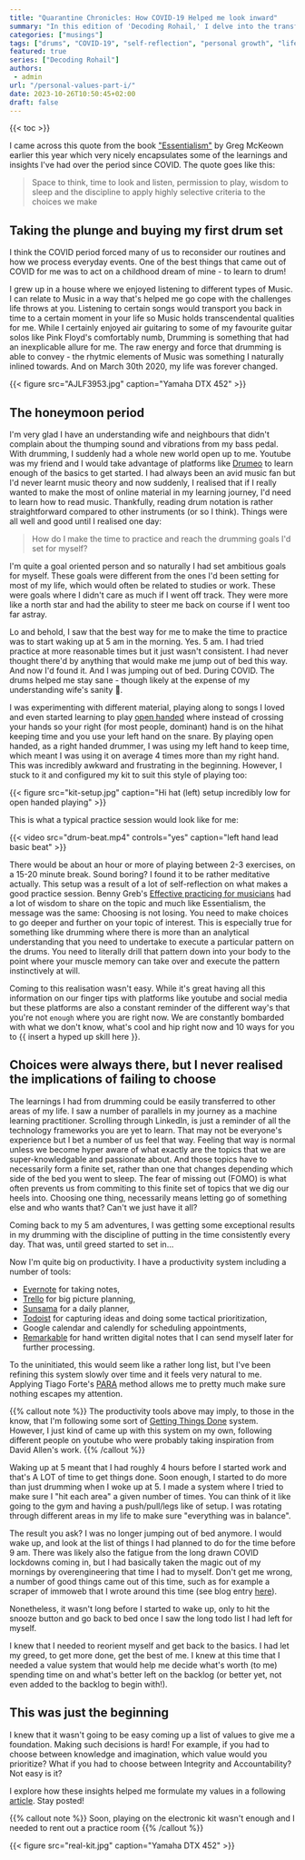 ```yaml
---
title: "Quarantine Chronicles: How COVID-19 Helped me look inward"
summary: "In this edition of 'Decoding Rohail,' I delve into the transformative journey of self-discovery and personal growth spurred by the COVID-19 pandemic. From buying my first drum set to reevaluating life priorities, this blog post explores how the quarantine period became a catalyst for meaningful change. Discover how I balanced the rhythm of drumming with the tempo of life, and what it taught me about setting personal values."
categories: ["musings"]
tags: ["drums", "COVID-19", "self-reflection", "personal growth", "life lessons", "productivity"]
featured: true
series: ["Decoding Rohail"]
authors:
 - admin
url: "/personal-values-part-i/"
date: 2023-10-26T10:50:45+02:00
draft: false
---
```


{{< toc >}}

I came across this quote from the book ["Essentialism"](https://www.amazon.com/Essentialism-Greg-McKeown-audiobook/dp/B00IWYP5NI/ref=sr_1_1?crid=RZC41UQUFCF6&keywords=essentialism&qid=1698311094&s=books&sprefix=essentialism%2Cstripbooks-intl-ship%2C150&sr=1-1) 
by Greg McKeown earlier this year which very nicely encapsulates some of the 
learnings and insights I've had over the period since COVID. The quote goes like 
this:

> Space to think, time to look and listen, permission to play, wisdom to sleep and the discipline to apply highly selective criteria to the choices we make

## Taking the plunge and buying my first drum set

I think the COVID period forced many of us to reconsider our routines and how 
we process everyday events. One of the best things that came out of COVID for 
me was to act on a childhood dream of mine - to learn to drum! 

I grew up in a house where we enjoyed listening to different types of Music. I 
can relate to Music in a way that's helped me go cope with the challenges life 
throws at you. Listening to certain songs would transport you back in time to a
certain moment in your life so Music holds transcendental qualities for me. While 
I certainly enjoyed air guitaring to some of my favourite guitar solos like Pink 
Floyd's comfortably numb, Drumming is something that had an inexplicable allure 
for me. The raw energy and force that drumming is able to convey - the rhytmic 
elements of Music was something I naturally inlined towards. And on March 30th 
2020, my life was forever changed.

{{< figure src="AJLF3953.jpg" caption="Yamaha DTX 452"  >}}

## The honeymoon period

I'm very glad I have an understanding wife and neighbours that didn't complain 
about the thumping sound and vibrations from my bass pedal. With drumming, I 
suddenly had a whole new world open up to me. Youtube was my friend and I would 
take advantage of platforms like [Drumeo](www.drumeo.com) to learn enough of 
the basics to get started. I had always been an avid music fan but I'd never 
learnt music theory and now suddenly, I realised that if I really wanted to make 
the most of online material in my learning journey, I'd need to learn how to read 
music. Thankfully, reading drum notation is rather straightforward compared to 
other instruments (or so I think). Things were all well and good until I realised
one day:

> How do I make the time to practice and reach the drumming goals I'd set for myself?

I'm quite a goal oriented person and so naturally I had set ambitious goals for 
myself. These goals were different from the ones I'd been setting for most of 
my life, which would often be related to studies or work. These were goals where 
I didn't care as much if I went off track. They were more like a north star and 
had the ability to steer me back on course if I went too far astray.

Lo and behold, I saw that the best way for me to make the time to practice was 
to start waking up at 5 am in the morning. Yes. 5 am. I had tried practice 
at more reasonable times but it just wasn't consistent. I had never thought 
there'd by anything that would make me jump out of bed this way. And now I'd 
found it. And I was jumping out of bed. During COVID. The drums helped me stay 
sane - though likely at the expense of my understanding wife's sanity 🤣.

I was experimenting with different material, playing along to songs I loved and even started learning to play [open handed](https://en.wikipedia.org/wiki/Open-handed_drumming) where instead of crossing your hands so your right (for most people, dominant) hand is on the hihat keeping time and you use your left hand on the snare. By playing open handed, as a right handed drummer, I was using my left hand to keep time, which meant I was using it on average 4 times more than my right hand. This was incredibly awkward and frustrating in the beginning. However, I stuck to it and configured my kit to suit this style of playing too:

{{< figure src="kit-setup.jpg" caption="Hi hat (left) setup incredibly low for open handed playing"  >}}

This is what a typical practice session would look like for me:

{{< video src="drum-beat.mp4" controls="yes" caption="left hand lead basic beat" >}}

There would be about an hour or more of playing between 2-3 exercises, on a 15-20 minute break. Sound boring? I found it to be rather meditative actually. This setup was a result of a lot of self-reflection on what makes a good practice session. Benny Greb's [Effective practicing for musicians](https://www.goodreads.com/book/show/56515701-effective-practicing-for-musicians) had a lot of wisdom to share on the topic and much like Essentialism, the message was the same: Choosing is not losing. You need to make choices to go deeper and further on your topic of interest. This is especially true for something like drumming where there is more than an analytical understanding that you need to undertake to execute a particular pattern on the drums. You need to literally drill that pattern down into your body to the point where your muscle memory can take over and execute the pattern instinctively at will. 

Coming to this realisation wasn't easy. While it's great having all this information on our finger tips with platforms like youtube and social media but these platforms are also a constant reminder of the different way's that you're not `enough` where you are right now. We are constantly bombarded with what we don't know, what's cool and hip right now and 10 ways for you to {{ insert a hyped up skill here }}. 


## Choices were always there, but I never realised the implications of failing to choose

The learnings I had from drumming could be easily transferred to other areas of my life. I saw a number of parallels in my journey as a machine learning practitioner. Scrolling through LinkedIn, is just a reminder of all the technology frameworks you are yet to learn. That may not be everyone's experience but I bet a number of us feel that way. Feeling that way is normal unless we become hyper aware of what exactly are the topics that we are super-knowledgable and passionate about. And those topics have to necessarily form a finite set, rather than one that changes depending which side of the bed you went to sleep. The fear of missing out (FOMO) is what often prevents us from commiting to this finite set of topics that we dig our heels into. Choosing one thing, necessarily means letting go of something else and who wants that? Can't we just have it all?  

Coming back to my 5 am adventures, I was getting some exceptional results in my drumming with the discipline of putting in the time consistently every day. That was, until greed started to set in...

Now I'm quite big on productivity. I have a productivity system including a number of tools:  
* [Evernote](www.evernote.com) for taking notes, 
* [Trello](www.trello.com) for big picture planning, 
* [Sunsama](www.sunsama.com) for a daily planner,  
* [Todoist](www.todoist.com) for capturing ideas and doing some tactical prioritization,
* Google calendar and calendly for scheduling appointments,
* [Remarkable](www.remarkable.com) for hand written digital notes that I can send myself later for further processing.

To the uninitiated, this would seem like a rather long list, but I've been refining this system slowly over time and it feels very natural to me. Applying Tiago Forte's [PARA](https://fortelabs.com/blog/para/) method allows me to pretty much make sure nothing escapes my attention.

{{% callout note %}}
The productivity tools above may imply, to those in the know, that I'm following some sort of [Getting Things Done](https://gettingthingsdone.com/) system. However, I just kind of came up with this system on my own, following different people on youtube who were probably taking inspiration from David Allen's work.
{{% /callout %}}

Waking up at 5 meant that I had roughly 4 hours before I started work and that's A LOT of time to get things done. Soon enough, I started to do more than just drumming when I woke up at 5. I made a system where I tried to make sure I "hit each area" a given number of times. You can think of it like going to the gym and having a push/pull/legs like of setup. I was rotating through different areas in my life to make sure "everything was in balance". 

The result you ask? I was no longer jumping out of bed anymore. I would wake up, and look at the list of things I had planned to do for the time before 9 am. There was likely also the fatigue from the long drawn COVID lockdowns coming in, but I had basically taken the magic out of my mornings by overengineering that time I had to myself. Don't get me wrong, a number of good things came out of this time, such as for example a scraper of immoweb that I wrote around this time (see blog entry [here](/a-scraper-that-scales-part-i/)).

Nonetheless, it wasn't long before I started to wake up, only to hit the snooze button and go back to bed once I saw the long todo list I had left for myself.

I knew that I needed to reorient myself and get back to the basics. I had let my greed, to get more done, get the best of me. I knew at this time that I needed a value system that would help me decide what's worth (to me) spending time on and what's better left on the backlog (or better yet, not even added to the backlog to begin with!).

## This was just the beginning

I knew that it wasn't going to be easy coming up a list of values to give me a foundation. Making such decisions is hard! For example, if you had to choose between knowledge and imagination, which value would you prioritize? What if you had to choose between Integrity and Accountability? Not easy is it?

I explore how these insights helped me formulate my values in a following [article](/personal-values-part-ii/). Stay posted!

{{% callout note %}}
Soon, playing on the electronic kit wasn't enough and I needed to rent out a practice room
{{% /callout %}}

{{< figure src="real-kit.jpg" caption="Yamaha DTX 452"  >}}
